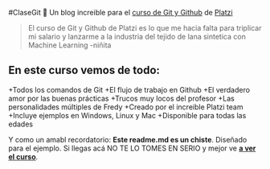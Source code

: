 #ClaseGit 💚
Un blog increible para el [ curso de Git y Github](https://platzi.com/cursos/git-github/ " curso de Git y Github") de [Platzi](https://platzi.com/ "Platzi")
>El curso de Git y Github de Platzi es lo que me hacia falta para triplicar mi salario y lanzarme a la industria del tejido de lana sintetica con Machine Learning
>-niñita

## En este curso vemos de todo:
+Todos los comandos de Git
+El flujo de trabajo en Github
+El verdadero amor por las buenas prácticas
+Trucos muy locos del profesor
+Las personalidades múltiples de Fredy
+Creado por el increible Platzi team
+Incluye ejemplos en Windows, Linux y Mac
+Disponible para todas las edades


Y como un amabl recordatorio: **Este readme.md es un chiste**. Diseñado para el ejemplo. Si llegas acá NO TE LO TOMES EN SERIO y mejor ve [**a ver el curso**](https://platzi.com/cursos/git-github/ "a ver el curso").
